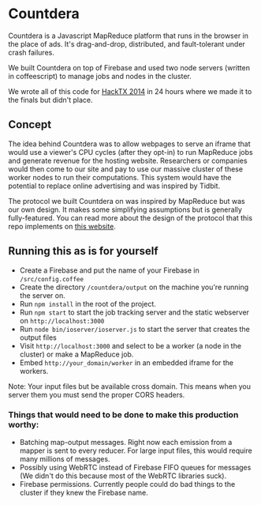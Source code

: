 Countdera
=========

Countdera is a Javascript MapReduce platform that runs in the browser in the place of ads. 
It's drag-and-drop, distributed, and fault-tolerant under crash failures.

We built Countdera on top of Firebase and used two node servers (written in coffeescript) to manage jobs and nodes in the cluster.

We wrote all of this code for [HackTX 2014](https://www.hackerleague.org/hackathons/hacktx-2014/hacks/countdera) in 24 hours
where we made it to the finals but didn't place.

## Concept
The idea behind Countdera was to allow webpages to serve an iframe that would use a viewer's CPU cycles (after they opt-in)
to run MapReduce jobs and generate revenue for the hosting website. Researchers or companies would then come to our site
and pay to use our massive cluster of these worker nodes to run their computations. This system would have the potential to
replace online advertising and was inspired by Tidbit.

The protocol we built Countdera on was inspired by MapReduce but was our own design. It makes some simplifying assumptions
but is generally fully-featured. You can read more about the design of the protocol that this repo implements on [this website](http://dwett.com/demo).

## Running this as is for yourself
- Create a Firebase and put the name of your Firebase in `/src/config.coffee`
- Create the directory `/countdera/output` on the machine you're running the server on.
- Run `npm install` in the root of the project.
- Run `npm start` to start the job tracking server and the static webserver on `http://localhost:3000`
- Run `node bin/ioserver/ioserver.js` to start the server that creates the output files
- Visit `http://localhost:3000` and select to be a worker (a node in the cluster) or make a MapReduce job.
- Embed `http://your_domain/worker` in an embedded iframe for the workers.

Note: Your input files but be available cross domain. This means when you server them you must send the proper CORS headers.

### Things that would need to be done to make this production worthy:
- Batching map-output messages. Right now each emission from a mapper is sent to every reducer. For large input files,
this would require many millions of messages.
- Possibly using WebRTC instead of Firebase FIFO queues for messages (We didn't do this because most of the WebRTC libraries suck).
- Firebase permissions. Currently people could do bad things to the cluster if they knew the Firebase name.
